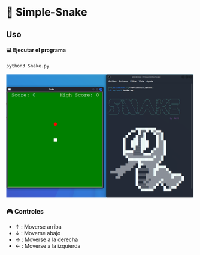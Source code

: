 # :snake: Simple-Snake

## Uso

#### :computer: Ejecutar el programa

```bash
python3 Snake.py
```

<img src="/media/Snake.png" width="500" title="use example">

### :video_game: Controles

* ↑ : Moverse arriba
* ↓ : Moverse abajo
* → : Moverse a la derecha
* ← : Moverse a la izquierda
